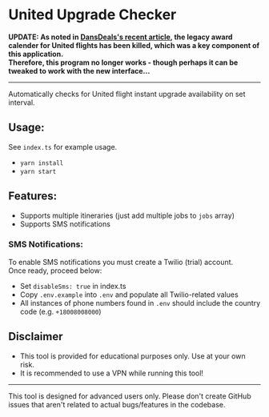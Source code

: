 # United Upgrade Checker

__UPDATE: As noted in [DansDeals's recent article](https://www.dansdeals.com/points-travel/milespoints/travel-tips-workarounds-bring-back-good-old-award-airfare-search-interface/), the legacy award calender for United flights has been killed, which was a key component of this application.  
Therefore, this program no longer works - though perhaps it can be tweaked to work with the new interface...__

---

Automatically checks for United flight instant upgrade availability on set interval.

## Usage:

See `index.ts` for example usage.

-   `yarn install`
-   `yarn start`

## Features:

-   Supports multiple itineraries (just add multiple jobs to `jobs` array)
-   Supports SMS notifications

### SMS Notifications:

To enable SMS notifications you must create a Twilio (trial) account.  
Once ready, proceed below:

-   Set `disableSms: true` in index.ts
-   Copy `.env.example` into `.env` and populate all Twilio-related values
-   All instances of phone numbers found in `.env` should include the country code (e.g. `+18008008000`)

## Disclaimer

-   This tool is provided for educational purposes only. Use at your own risk.
-   It is recommended to use a VPN while running this tool!

---

This tool is designed for advanced users only.
Please don't create GitHub issues that aren't related to actual bugs/features in the codebase.
